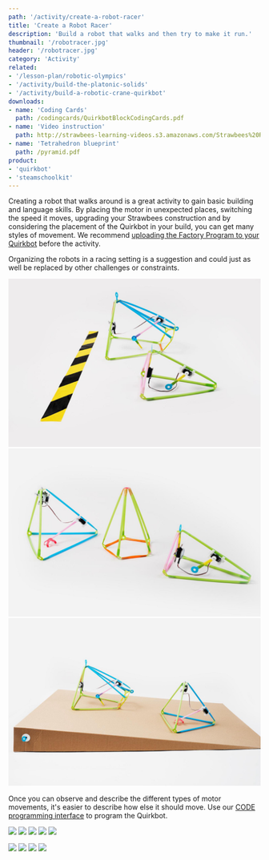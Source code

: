 ```yaml
---
path: '/activity/create-a-robot-racer'
title: 'Create a Robot Racer'
description: 'Build a robot that walks and then try to make it run.'
thumbnail: '/robotracer.jpg'
header: '/robotracer.jpg'
category: 'Activity'
related:
- '/lesson-plan/robotic-olympics'
- '/activity/build-the-platonic-solids'
- '/activity/build-a-robotic-crane-quirkbot'
downloads:
- name: 'Coding Cards'
  path: /codingcards/QuirkbotBlockCodingCards.pdf
- name: 'Video instruction'
  path: http://strawbees-learning-videos.s3.amazonaws.com/Strawbees%20RobotRacer.shrink.mp4
- name: 'Tetrahedron blueprint'
  path: /pyramid.pdf
product:
- 'quirkbot'
- 'steamschoolkit'
---
```


<section component="youtube" url="https://youtu.be/VaYw4uI3HYE"></section>

Creating a robot that walks around is a great activity to gain basic building and language skills. By placing the motor in unexpected places, switching the speed it moves, upgrading your Strawbees construction and by considering the placement of the Quirkbot in your build, you can get many styles of movement. We recommend [uploading the Factory Program to your Quirkbot](https://code.strawbees.com/) before the activity.

Organizing the robots in a racing setting is a suggestion and could just as well be replaced by other challenges or constraints.

<section component="gallery">

![Running in a straight line can be challenging](/robotracer3.jpg)
![Add obstacles and modify the shape of robot bodies to create new situations](/robotracer2.jpg)
![Changing the surface material and angle can cause dramatic changes in your robot's performance](/robotracer4.jpg)

</section>

Once you can observe and describe the different types of motor movements, it's easier to describe how else it should move. Use our [CODE programming interface](https://code.strawbees.com/) to program the Quirkbot.

<section component="gallery">

![](/onboarding/howtoconnectmotorbackpack.jpg)
![](/onboarding/howtoconnectservomotor.jpg)
![](/onboarding/howtoattachmountandhorn.jpg)
![](/onboarding/howtoconnect.jpg)
![](/onboarding/howtoinstallfactoryprogram.jpg)

</section>

<section component="gallery">

![](/onboarding/whatarecodingcards.jpg)
![](/codingcards/shake.jpg)
![](/codingcards/backandforth.jpg)
![](/codingcards/sweep.jpg)

</section>
